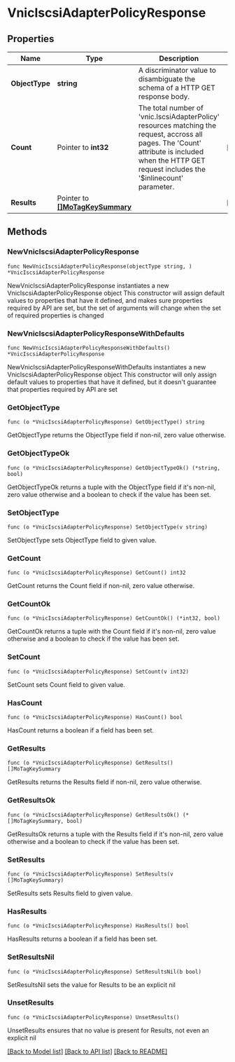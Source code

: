 # VnicIscsiAdapterPolicyResponse

## Properties

Name | Type | Description | Notes
------------ | ------------- | ------------- | -------------
**ObjectType** | **string** | A discriminator value to disambiguate the schema of a HTTP GET response body. | 
**Count** | Pointer to **int32** | The total number of &#39;vnic.IscsiAdapterPolicy&#39; resources matching the request, accross all pages. The &#39;Count&#39; attribute is included when the HTTP GET request includes the &#39;$inlinecount&#39; parameter. | [optional] 
**Results** | Pointer to [**[]MoTagKeySummary**](MoTagKeySummary.md) |  | [optional] 

## Methods

### NewVnicIscsiAdapterPolicyResponse

`func NewVnicIscsiAdapterPolicyResponse(objectType string, ) *VnicIscsiAdapterPolicyResponse`

NewVnicIscsiAdapterPolicyResponse instantiates a new VnicIscsiAdapterPolicyResponse object
This constructor will assign default values to properties that have it defined,
and makes sure properties required by API are set, but the set of arguments
will change when the set of required properties is changed

### NewVnicIscsiAdapterPolicyResponseWithDefaults

`func NewVnicIscsiAdapterPolicyResponseWithDefaults() *VnicIscsiAdapterPolicyResponse`

NewVnicIscsiAdapterPolicyResponseWithDefaults instantiates a new VnicIscsiAdapterPolicyResponse object
This constructor will only assign default values to properties that have it defined,
but it doesn't guarantee that properties required by API are set

### GetObjectType

`func (o *VnicIscsiAdapterPolicyResponse) GetObjectType() string`

GetObjectType returns the ObjectType field if non-nil, zero value otherwise.

### GetObjectTypeOk

`func (o *VnicIscsiAdapterPolicyResponse) GetObjectTypeOk() (*string, bool)`

GetObjectTypeOk returns a tuple with the ObjectType field if it's non-nil, zero value otherwise
and a boolean to check if the value has been set.

### SetObjectType

`func (o *VnicIscsiAdapterPolicyResponse) SetObjectType(v string)`

SetObjectType sets ObjectType field to given value.


### GetCount

`func (o *VnicIscsiAdapterPolicyResponse) GetCount() int32`

GetCount returns the Count field if non-nil, zero value otherwise.

### GetCountOk

`func (o *VnicIscsiAdapterPolicyResponse) GetCountOk() (*int32, bool)`

GetCountOk returns a tuple with the Count field if it's non-nil, zero value otherwise
and a boolean to check if the value has been set.

### SetCount

`func (o *VnicIscsiAdapterPolicyResponse) SetCount(v int32)`

SetCount sets Count field to given value.

### HasCount

`func (o *VnicIscsiAdapterPolicyResponse) HasCount() bool`

HasCount returns a boolean if a field has been set.

### GetResults

`func (o *VnicIscsiAdapterPolicyResponse) GetResults() []MoTagKeySummary`

GetResults returns the Results field if non-nil, zero value otherwise.

### GetResultsOk

`func (o *VnicIscsiAdapterPolicyResponse) GetResultsOk() (*[]MoTagKeySummary, bool)`

GetResultsOk returns a tuple with the Results field if it's non-nil, zero value otherwise
and a boolean to check if the value has been set.

### SetResults

`func (o *VnicIscsiAdapterPolicyResponse) SetResults(v []MoTagKeySummary)`

SetResults sets Results field to given value.

### HasResults

`func (o *VnicIscsiAdapterPolicyResponse) HasResults() bool`

HasResults returns a boolean if a field has been set.

### SetResultsNil

`func (o *VnicIscsiAdapterPolicyResponse) SetResultsNil(b bool)`

 SetResultsNil sets the value for Results to be an explicit nil

### UnsetResults
`func (o *VnicIscsiAdapterPolicyResponse) UnsetResults()`

UnsetResults ensures that no value is present for Results, not even an explicit nil

[[Back to Model list]](../README.md#documentation-for-models) [[Back to API list]](../README.md#documentation-for-api-endpoints) [[Back to README]](../README.md)


